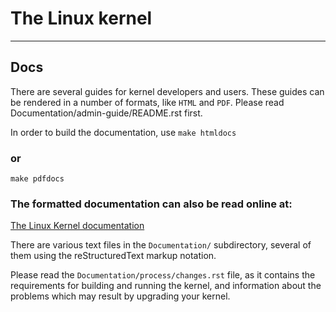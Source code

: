 # The Linux kernel

* * *

## Docs

There are several guides for kernel developers and users. These guides can
be rendered in a number of formats, like `HTML` and `PDF`. Please read
Documentation/admin-guide/README.rst first.

In order to build the documentation, use
 ```make htmldocs```
### or
```make pdfdocs```

### The formatted documentation can also be read online at:

[The Linux Kernel documentation]([https://pages.github.com/](https://www.kernel.org/doc/html/latest/))

There are various text files in the `Documentation/` subdirectory,
several of them using the reStructuredText markup notation.

Please read the `Documentation/process/changes.rst` file, as it contains the
requirements for building and running the kernel, and information about
the problems which may result by upgrading your kernel.
